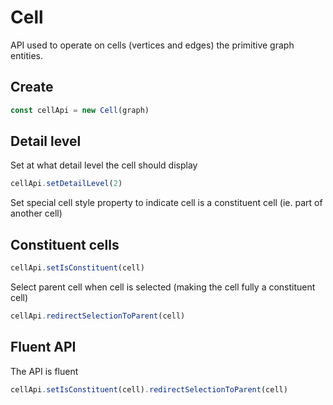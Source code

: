 # Cell

API used to operate on cells (vertices and edges) the primitive graph entities.

## Create

```ts
const cellApi = new Cell(graph)
```

## Detail level

Set at what detail level the cell should display

```ts
cellApi.setDetailLevel(2)
```

Set special cell style property to indicate cell is a constituent cell (ie. part of another cell)

## Constituent cells

```ts
cellApi.setIsConstituent(cell)
```

Select parent cell when cell is selected (making the cell fully a constituent cell)

```ts
cellApi.redirectSelectionToParent(cell)
```

## Fluent API

The API is fluent

```ts
cellApi.setIsConstituent(cell).redirectSelectionToParent(cell)
```
